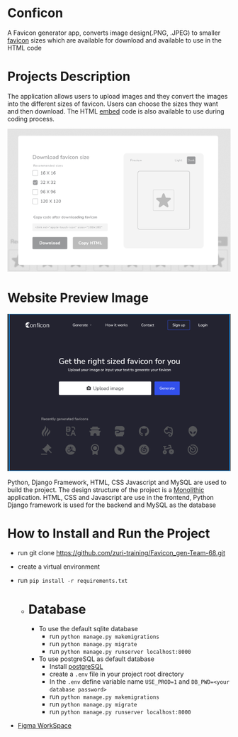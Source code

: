 
# Conficon
A Favicon generator app, converts image design(.PNG, .JPEG) to smaller [favicon](https://en.wikipedia.org/wiki/Favicon) sizes which are available for download and available to use in the HTML code

# Projects Description
The application allows users to upload images and they convert the images into the different sizes of favicon. Users can choose the sizes they want and then download.
The HTML [embed](https://en.wikipedia.org/wiki/Embedded) code is also available to use during coding process.


![My Image](media/footer.png)



# Website Preview Image



![HeaderImage](media/header.png)



Python, Django Framework, HTML, CSS Javascript and MySQL are used to build the project. The design structure of the project is a [Monolithic](https://en.wikipedia.org/wiki/Monolithic_application) application. HTML, CSS and Javascript are use in the frontend, Python Django framework is used for the backend and MySQL as the database

# How to Install and Run the Project
-  run git clone https://github.com/zuri-training/Favicon_gen-Team-68.git 
- create a virtual environment
- run ```pip install -r requirements.txt```
  - # Database
    - To use the default sqlite database
      - run ```python manage.py makemigrations```
      - run ```python manage.py migrate```
      - run ```python manage.py runserver localhost:8000```
    - To use postgreSQL as default database
      - Install [postgreSQL](https://www.psql.com/downloads/)
      - create a ```.env``` file in your project root directory
      - In the ```.env``` define variable name ```USE_PROD=1``` and ```DB_PWD=<your database password>```
      - run ```python manage.py makemigrations```
      - run ```python manage.py migrate```
      - run ```python manage.py runserver localhost:8000```


- [Figma WorkSpace](https://www.figma.com/file/Om0i0dm6XOQN27utcHw5QD/Favicon-general?node-id=0%3A1)

